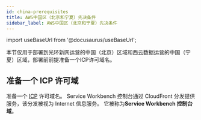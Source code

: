 ```yaml
---
id: china-prerequisites
title: AWS中国区（北京和宁夏）先决条件
sidebar_label: AWS中国区（北京和宁夏）先决条件
---
```


import useBaseUrl from '@docusaurus/useBaseUrl';

本节仅用于部署到光环新网运营的中国（北京）区域和西云数据运营的中国（宁夏）区域，部署前前提准备一个ICP许可域名。
## 准备一个 ICP 许可域
准备一个 [ICP][icp] 许可域名。 Service Workbench 控制台通过 CloudFront 分发提供服务，该分发被视为 Internet 信息服务。 它被称为**Service Workbench 控制台域**。


[icp]:https://www.amazonaws.cn/en/support/icp/?nc2=h_l2_su
